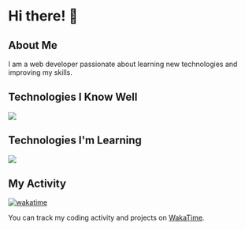 # Hi there! 👋

## About Me
I am a web developer passionate about learning new technologies and improving my skills.

## Technologies I Know Well
[![](https://skillicons.dev/icons?i=html,css,js,ts,bun,react,next,tailwind,vue,nuxt,rust)](https://skillicons.dev)

## Technologies I'm Learning
[![](https://skillicons.dev/icons?i=go,postgres,redis,kafka)](https://skillicons.dev)

## My Activity
[![wakatime](https://wakatime.com/badge/user/ded47e94-2a9a-4c9a-becc-68548b2e53e0.svg)](https://wakatime.com/@ded47e94-2a9a-4c9a-becc-68548b2e53e0)

You can track my coding activity and projects on [WakaTime](https://wakatime.com/@ded47e94-2a9a-4c9a-becc-68548b2e53e0).

